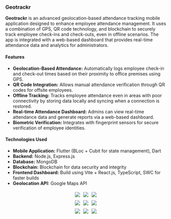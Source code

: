 ### Geotrackr

**Geotrackr** is an advanced geolocation-based attendance tracking mobile application designed to enhance employee attendance management. It uses a combination of GPS, QR code technology, and blockchain to securely track employee check-ins and check-outs, even in offline scenarios. The app is integrated with a web-based dashboard that provides real-time attendance data and analytics for administrators.

#### Features

- **Geolocation-Based Attendance:** Automatically logs employee check-in and check-out times based on their proximity to office premises using GPS.
- **QR Code Integration:** Allows manual attendance verification through QR codes for offsite employees.
- **Offline Tracking:** Tracks employee attendance even in areas with poor connectivity by storing data locally and syncing when a connection is restored.
- **Real-time Attendance Dashboard:** Admins can view real-time attendance data and generate reports via a web-based dashboard.
- **Biometric Verification:** Integrates with fingerprint sensors for secure verification of employee identities.

#### Technologies Used

- **Mobile Application:** Flutter (BLoc + Cubit for state management), Dart
- **Backend:** Node.js, Express.js
- **Database:** MongoDB
- **Blockchain:** Blockchain for data security and integrity
- **Frontend Dashboard:** Build using Vite + React.js, TypeScript, SWC for faster builds
- **Geolocation API:** Google Maps API

<!-- display image docs/image/name.png here -->
<div style="display: flex; flex-wrap: wrap; justify-content: center;"> 
   <img src="/docs/images/Screenshot_20240918_080747 1.png" style="max-width: 100%; height: auto; margin: 5px;">
   <img src="/docs/images/Screenshot_20240918_080756 1.png" style="max-width: 100%; height: auto; margin: 5px;">
   <img src="/docs/images/Screenshot_20240918_080803 1.png" style="max-width: 100%; height: auto; margin: 5px;">
</div>

<div style="display: flex; flex-wrap: wrap; justify-content: center;"> 
   <img src="/docs/images/Screenshot_20240918_080806 1.png" style="max-width: 100%; height: auto; margin: 5px;">
   <img src="/docs/images/Screenshot_20240918_080817 1.png" style="max-width: 100%; height: auto; margin: 5px;">
   <img src="/docs/images/Screenshot_20240918_081028 1.png" style="max-width: 100%; height: auto; margin: 5px;">
</div>

<div style="display: flex; flex-wrap: wrap; justify-content: center;"> 
   <img src="/docs/images/Screenshot_20240918_081040 1.png" style="max-width: 100%; height: auto; margin: 5px;">
   <img src="/docs/images/Screenshot_20240918_081048 1.png" style="max-width: 100%; height: auto; margin: 5px;">
   <img src="/docs/images/Screenshot_20240918_081621 1.png" style="max-width: 100%; height: auto; margin: 5px;">
</div>


